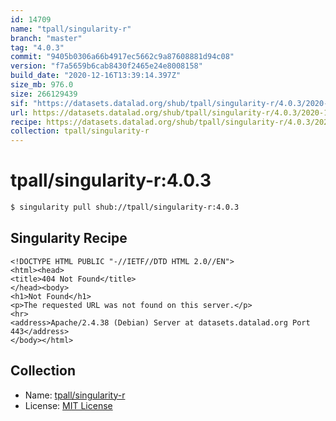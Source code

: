 ```yaml
---
id: 14709
name: "tpall/singularity-r"
branch: "master"
tag: "4.0.3"
commit: "9405b0306a66b4917ec5662c9a87608881d94c08"
version: "f7a5659b6cab8430f2465e24e8008158"
build_date: "2020-12-16T13:39:14.397Z"
size_mb: 976.0
size: 266129439
sif: "https://datasets.datalad.org/shub/tpall/singularity-r/4.0.3/2020-12-16-9405b030-f7a5659b/f7a5659b6cab8430f2465e24e8008158.sif"
url: https://datasets.datalad.org/shub/tpall/singularity-r/4.0.3/2020-12-16-9405b030-f7a5659b/
recipe: https://datasets.datalad.org/shub/tpall/singularity-r/4.0.3/2020-12-16-9405b030-f7a5659b/Singularity
collection: tpall/singularity-r
---
```


# tpall/singularity-r:4.0.3

```bash
$ singularity pull shub://tpall/singularity-r:4.0.3
```

## Singularity Recipe

```singularity
<!DOCTYPE HTML PUBLIC "-//IETF//DTD HTML 2.0//EN">
<html><head>
<title>404 Not Found</title>
</head><body>
<h1>Not Found</h1>
<p>The requested URL was not found on this server.</p>
<hr>
<address>Apache/2.4.38 (Debian) Server at datasets.datalad.org Port 443</address>
</body></html>
```

## Collection

 - Name: [tpall/singularity-r](https://github.com/tpall/singularity-r)
 - License: [MIT License](https://api.github.com/licenses/mit)

